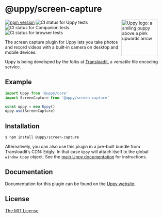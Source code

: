 # @uppy/screen-capture

<img src="https://uppy.io/img/logo.svg" width="120" alt="Uppy logo: a smiling puppy above a pink upwards arrow" align="right">

[![npm version](https://img.shields.io/npm/v/@uppy/screen-capture.svg?style=flat-square)](https://www.npmjs.com/package/@uppy/screen-capture)
![CI status for Uppy tests](https://github.com/transloadit/uppy/workflows/Tests/badge.svg)
![CI status for Companion tests](https://github.com/transloadit/uppy/workflows/Companion/badge.svg)
![CI status for browser tests](https://github.com/transloadit/uppy/workflows/End-to-end%20tests/badge.svg)

The screen capture plugin for Uppy lets you take photos and record videos with a built-in camera on desktop and mobile
devices.

Uppy is being developed by the folks at [Transloadit](https://transloadit.com), a versatile file encoding service.

## Example

```js
import Uppy from '@uppy/core'
import ScreenCapture from '@uppy/screen-capture'

const uppy = new Uppy()
uppy.use(ScreenCapture)
```

## Installation

```bash
$ npm install @uppy/screen-capture
```

Alternatively, you can also use this plugin in a pre-built bundle from Transloadit’s CDN: Edgly. In that case `Uppy`
will attach itself to the global `window.Uppy` object. See
the [main Uppy documentation](https://uppy.io/docs/#Installation) for instructions.

## Documentation

Documentation for this plugin can be found on the [Uppy website](https://uppy.io/docs/screen-capture).

## License

[The MIT License](./LICENSE).
